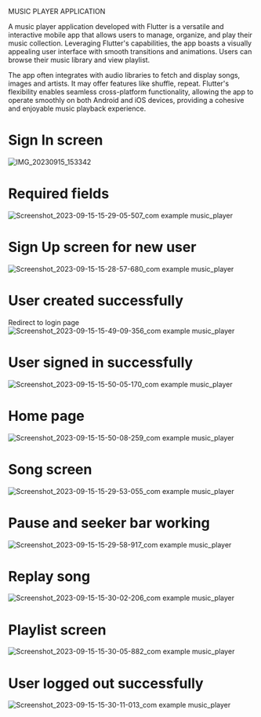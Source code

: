 MUSIC PLAYER APPLICATION 

A music player application developed with Flutter is a versatile and interactive mobile app that allows users to manage, organize, and play their music collection. Leveraging Flutter's capabilities, the app boasts a visually appealing user interface with smooth transitions and animations. Users can browse their music library and view playlist.

The app often integrates with audio libraries to fetch and display songs, images and artists. It may offer features like shuffle, repeat. Flutter's flexibility enables seamless cross-platform functionality, allowing the app to operate smoothly on both Android and iOS devices, providing a cohesive and enjoyable music playback experience.

# Sign In screen 
![IMG_20230915_153342](https://github.com/Kanishk0507/flutter_music_player/assets/98214136/c9808787-9580-4487-9357-b4324586756f)

# Required fields 
![Screenshot_2023-09-15-15-29-05-507_com example music_player](https://github.com/Kanishk0507/flutter_music_player/assets/98214136/cdaceb5d-235f-49ce-a61b-d7b730b6932d)

# Sign Up screen for new user
![Screenshot_2023-09-15-15-28-57-680_com example music_player](https://github.com/Kanishk0507/flutter_music_player/assets/98214136/af57e95a-16a5-4868-a4b5-538d3e632836)

# User created successfully
Redirect to login page 
![Screenshot_2023-09-15-15-49-09-356_com example music_player](https://github.com/Kanishk0507/flutter_music_player/assets/98214136/739361bc-a0dd-4bcc-b132-9b97bd3d9736)

# User signed in successfully
![Screenshot_2023-09-15-15-50-05-170_com example music_player](https://github.com/Kanishk0507/flutter_music_player/assets/98214136/d0af437e-c7fa-4cbf-96fe-ca8eadda1672)

# Home page 
![Screenshot_2023-09-15-15-50-08-259_com example music_player](https://github.com/Kanishk0507/flutter_music_player/assets/98214136/e306e1ad-8a1d-4441-90ac-02317aaad46b)

# Song screen
![Screenshot_2023-09-15-15-29-53-055_com example music_player](https://github.com/Kanishk0507/flutter_music_player/assets/98214136/2b60308f-b713-4e9e-af78-a6ca0308baa9)

# Pause and seeker bar working 
![Screenshot_2023-09-15-15-29-58-917_com example music_player](https://github.com/Kanishk0507/flutter_music_player/assets/98214136/77452212-8487-4f4e-9392-6ab03d1f85ec)

# Replay song 
![Screenshot_2023-09-15-15-30-02-206_com example music_player](https://github.com/Kanishk0507/flutter_music_player/assets/98214136/6e6ef138-ebbd-4f3e-9e30-9a96bcf0568d)

# Playlist screen
![Screenshot_2023-09-15-15-30-05-882_com example music_player](https://github.com/Kanishk0507/flutter_music_player/assets/98214136/fdbbc21f-31bd-43cb-a7a7-928d8efb1bb8)

# User logged out successfully
![Screenshot_2023-09-15-15-30-11-013_com example music_player](https://github.com/Kanishk0507/flutter_music_player/assets/98214136/33a6619d-0bfe-4ef1-9ed1-b64af69ad615)




